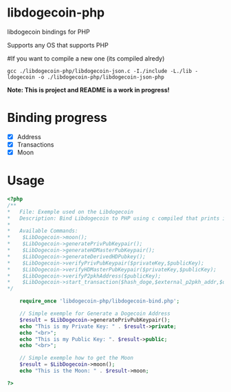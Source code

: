 # libdogecoin-php

libdogecoin bindings for PHP

Supports any OS that supports PHP

#If you want to compile a new one (its compiled alredy)
```linux
gcc ./libdogecoin-php/libdogecoin-json.c -I./include -L./lib -ldogecoin -o ./libdogecoin-php/libdogecoin-json-php
```

**Note: This is project and README is a work in progress!**

# Binding progress
- [x] Address
- [x] Transactions
- [x] Moon

# Usage

```php
<?php
/**
*   File: Exemple used on the Libdogecoin
*   Description: Bind Libdogecoin to PHP using c compiled that prints in JSON format
*
*   Available Commands:
*    $LibDogecoin->moon();
*    $LibDogecoin->generatePrivPubKeypair();
*    $LibDogecoin->generateHDMasterPubKeypair();
*    $LibDogecoin->generateDerivedHDPubkey();
*    $LibDogecoin->verifyPrivPubKeypair($privateKey,$publicKey);
*    $LibDogecoin->verifyHDMasterPubKeypair($privateKey,$publicKey);
*    $LibDogecoin->verifyP2pkhAddress($publicKey);
*    $LibDogecoin->start_transaction($hash_doge,$external_p2pkh_addr,$doge_amount,$fees,$tx_index,$mypubkey,$myscriptpubkey,$myprivkey);
*/

    require_once 'libdogecoin-php/libdogecoin-bind.php';

    // Simple exemple for Generate a Dogecoin Address
    $result = $LibDogecoin->generatePrivPubKeypair();
    echo "This is my Private Key: " . $result->private;
    echo "<br>";
    echo "This is my Public Key: ". $result->public;
    echo "<br>";

    // Simple exemple how to get the Moon
    $result = $LibDogecoin->moon();
    echo "This is the Moon: " . $result->moon;

?>
```
